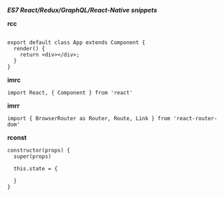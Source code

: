 **_ES7 React/Redux/GraphQL/React-Native snippets_**

**rcc**

```import React, { Component } from 'react';

export default class App extends Component {
  render() {
    return <div></div>;
  }
}
```
**imrc**

```import React, { Component } from 'react'```

**imrr**

```import { BrowserRouter as Router, Route, Link } from 'react-router-dom'```


**rconst**
```
constructor(props) {
  super(props)

  this.state = {
     
  }
}
```
